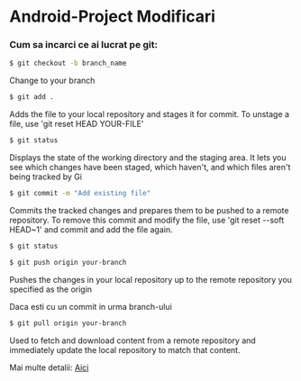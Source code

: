 # Android-Project Modificari

### Cum sa incarci ce ai lucrat pe git:
```sh
$ git checkout -b branch_name
```
Change to your branch

```sh
$ git add .
``` 
Adds the file to your local repository and stages it for commit. To unstage a file, use 'git reset HEAD YOUR-FILE'

```sh
$ git status
```
Displays the state of the working directory and the staging area. It lets you see which changes have been staged, which haven't, and which files aren't being tracked by Gi
```sh
$ git commit -m "Add existing file"
```
Commits the tracked changes and prepares them to be pushed to a remote repository.  To remove this commit and modify the file, use 'git reset --soft HEAD~1' and commit and add the file again.

```sh
$ git status
```

```sh
$ git push origin your-branch
```
Pushes the changes in your local repository up to the remote repository you specified as the origin

Daca esti cu un commit in urma branch-ului
```sh
$ git pull origin your-branch
```
Used to fetch and download content from a remote repository and immediately update the local repository to match that content.


Mai multe detalii: [Aici](https://docs.github.com/en/free-pro-team@latest/github/managing-files-in-a-repository/adding-a-file-to-a-repository-using-the-command-line) 

